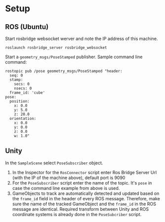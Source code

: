 # Setup
## ROS (Ubuntu)
Start rosbridge websocket werver and note the IP address of this machine.
```
roslaunch rosbridge_server rosbridge_websocket
```
Start a `geometry_msgs/PoseStamped` publisher. Sample command line command:
```
rostopic pub /pose geometry_msgs/PoseStamped "header:
  seq: 0
  stamp:
    secs: 0
    nsecs: 0
  frame_id: 'cube'
pose:
  position:
    x: 0.0
    y: 5.0
    z: 20.0
  orientation:
    x: 0.0
    y: 0.0
    z: 0.0
    w: 1.0"
```
## Unity
In the `SampleScene` select `PoseSubscriber` object.
1. In the Inspector for the `RosConnector` script enter Ros Bridge Server Url (with the IP of the machine above), default port is 9090
2. For the `PoseSubscriber` script enter the name of the topic. It's `pose` in case the command line example from above is used.
3. GameObjects to track are automatically detected and updated based on the `frame_id` field in the header of every ROS message. Therefore, make sure the name of the tracked GameObject and the `frame_id` in the ROS message are identical.
Required transform between Unity and ROS coordinate systems is already done in the `PoseSubcriber` script.
